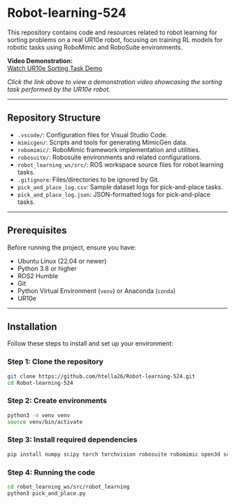 # Robot-learning-524

This repository contains code and resources related to robot learning for sorting problems on a real UR10e robot, focusing on training RL models for robotic tasks using RoboMimic and RoboSuite environments.

**Video Demonstration:**  
[Watch UR10e Sorting Task Demo](./videos/real_recording_1.mp4)

*Click the link above to view a demonstration video showcasing the sorting task performed by the UR10e robot.*

---


## Repository Structure

- `.vscode/`: Configuration files for Visual Studio Code.
- `mimicgen/`: Scripts and tools for generating MimicGen data.
- `robomimic/`: RoboMimic framework implementation and utilities.
- `robosuite/`: Robosuite environments and related configurations.
- `robot_learning_ws/src/`: ROS workspace source files for robot learning tasks.
- `.gitignore`: Files/directories to be ignored by Git.
- `pick_and_place_log.csv`: Sample dataset logs for pick-and-place tasks.
- `pick_and_place_log.json`: JSON-formatted logs for pick-and-place tasks.

---

## Prerequisites

Before running the project, ensure you have:

- Ubuntu Linux (22.04 or newer)
- Python 3.8 or higher
- ROS2 Humble
- Git
- Python Virtual Environment (`venv`) or Anaconda (`conda`)
- UR10e

---

## Installation

Follow these steps to install and set up your environment:

### Step 1: Clone the repository
```bash
git clone https://github.com/htella26/Robot-learning-524.git
cd Robot-learning-524
```
### Step 2: Create environments
```bash
python3 -m venv venv
source venv/bin/activate
```
### Step 3: Install required dependencies
```bash
pip install numpy scipy torch torchvision robosuite robomimic open3d scikit-learn
```
### Step 4: Running the code
```bash
cd robot_learning_ws/src/robot_learning
python3 pick_and_place.py

